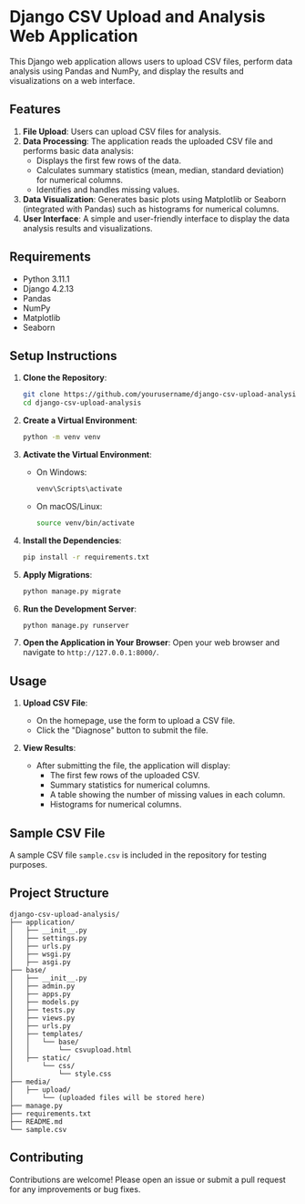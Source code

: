# Django CSV Upload and Analysis Web Application

This Django web application allows users to upload CSV files, perform data analysis using Pandas and NumPy, and display the results and visualizations on a web interface.

## Features

1. **File Upload**: Users can upload CSV files for analysis.
2. **Data Processing**: The application reads the uploaded CSV file and performs basic data analysis:
   - Displays the first few rows of the data.
   - Calculates summary statistics (mean, median, standard deviation) for numerical columns.
   - Identifies and handles missing values.
3. **Data Visualization**: Generates basic plots using Matplotlib or Seaborn (integrated with Pandas) such as histograms for numerical columns.
4. **User Interface**: A simple and user-friendly interface to display the data analysis results and visualizations.

## Requirements

- Python  3.11.1
- Django  	4.2.13
- Pandas
- NumPy
- Matplotlib
- Seaborn

## Setup Instructions

1. **Clone the Repository**:
    ```bash
    git clone https://github.com/yourusername/django-csv-upload-analysis.git
    cd django-csv-upload-analysis
    ```

2. **Create a Virtual Environment**:
    ```bash
    python -m venv venv
    ```

3. **Activate the Virtual Environment**:
    - On Windows:
        ```bash
        venv\Scripts\activate
        ```
    - On macOS/Linux:
        ```bash
        source venv/bin/activate
        ```

4. **Install the Dependencies**:
    ```bash
    pip install -r requirements.txt
    ```

5. **Apply Migrations**:
    ```bash
    python manage.py migrate
    ```

6. **Run the Development Server**:
    ```bash
    python manage.py runserver
    ```

7. **Open the Application in Your Browser**:
    Open your web browser and navigate to `http://127.0.0.1:8000/`.

## Usage

1. **Upload CSV File**:
    - On the homepage, use the form to upload a CSV file.
    - Click the "Diagnose" button to submit the file.

2. **View Results**:
    - After submitting the file, the application will display:
      - The first few rows of the uploaded CSV.
      - Summary statistics for numerical columns.
      - A table showing the number of missing values in each column.
      - Histograms for numerical columns.

## Sample CSV File

A sample CSV file `sample.csv` is included in the repository for testing purposes.

## Project Structure

```
django-csv-upload-analysis/
├── application/
│   ├── __init__.py
│   ├── settings.py
│   ├── urls.py
│   ├── wsgi.py
│   ├── asgi.py
├── base/
│   ├── __init__.py
│   ├── admin.py
│   ├── apps.py
│   ├── models.py
│   ├── tests.py
│   ├── views.py
│   ├── urls.py
│   ├── templates/
│   │   └── base/
│   │       └── csvupload.html
│   ├── static/
│       └── css/
│           └── style.css
├── media/
│   ├── upload/
│       └── (uploaded files will be stored here)
├── manage.py
├── requirements.txt
├── README.md
└── sample.csv
```

## Contributing

Contributions are welcome! Please open an issue or submit a pull request for any improvements or bug fixes.

